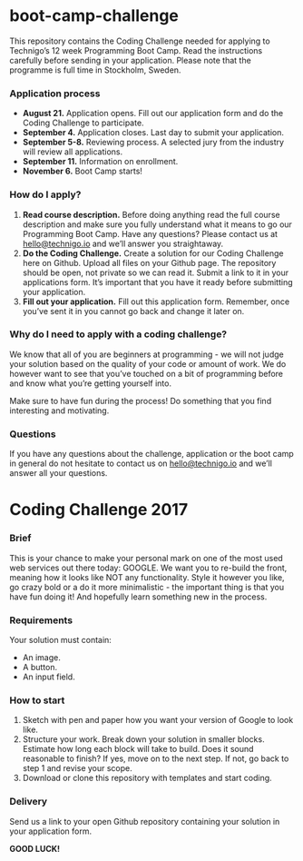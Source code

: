# boot-camp-challenge
This repository contains the Coding Challenge needed for applying to Technigo’s 12 week Programming Boot Camp. Read the instructions carefully before sending in your application. Please note that the programme is full time in Stockholm, Sweden.

### Application process
* **August 21.** Application opens. Fill out our application form and do the Coding Challenge to participate.
* **September 4.** Application closes. Last day to submit your application.
* **September 5-8.** Reviewing process. A selected jury from the industry will review all applications.
* **September 11.** Information on enrollment.
* **November 6.** Boot Camp starts!

### How do I apply?
1. **Read course description.** Before doing anything read the full course description and make sure you fully understand what it means to go our Programming Boot Camp. Have any questions? Please contact us at hello@technigo.io and we’ll answer you straightaway.
2. **Do the Coding Challenge.** Create a solution for our Coding Challenge here on Github. Upload all files on your Github page. The repository should be open, not private so we can read it. Submit a link to it in your applications form. It’s important that you have it ready before submitting your application.
3. **Fill out your application.** Fill out this application form. Remember, once you’ve sent it in you cannot go back and change it later on.

### Why do I need to apply with a coding challenge?
We know that all of you are beginners at programming - we will not judge your solution based on the quality of your code or amount of work. We do however want to see that you’ve touched on a bit of programming before and know what you’re getting yourself into.

Make sure to have fun during the process! Do something that you find interesting and motivating.

### Questions
If you have any questions about the challenge, application or the boot camp in general do not hesitate to contact us on hello@technigo.io and we’ll answer all your questions.

# Coding Challenge 2017

### Brief
This is your chance to make your personal mark on one of the most used web services out there today: GOOGLE. We want you to re-build the front, meaning how it looks like NOT any functionality. Style it however you like, go crazy bold or a do it more minimalistic - the important thing is that you have fun doing it! And hopefully learn something new in the process.

### Requirements
Your solution must contain:
* An image.
* A button.
* An input field.

### How to start
1. Sketch with pen and paper how you want your version of Google to look like. 
2. Structure your work. Break down your solution in smaller blocks. Estimate how long each block will take to build. Does it sound reasonable to finish? If yes, move on to the next step. If not, go back to step 1 and revise your scope.
3. Download or clone this repository with templates and start coding.

### Delivery
Send us a link to your open Github repository containing your solution in your application form. 

**GOOD LUCK!**

